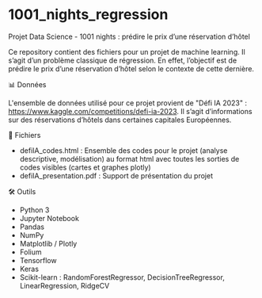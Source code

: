 # 1001_nights_regression
Projet Data Science - 1001 nights : prédire le prix d’une réservation d’hôtel

Ce repository contient des fichiers pour un projet de machine learning. Il s’agit d’un problème classique de régression. En effet, l’objectif est de prédire le prix d’une réservation d’hôtel selon le contexte de cette dernière.

📊 Données

L'ensemble de données utilisé pour ce projet provient de "Défi IA 2023" : https://www.kaggle.com/competitions/defi-ia-2023.
Il s’agit d’informations sur des réservations d’hôtels dans certaines capitales Européennes.

📁 Fichiers

* defiIA_codes.html : Ensemble des codes pour le projet (analyse descriptive, modélisation) au format html avec toutes les sorties de codes visibles (cartes et graphes plotly)
* defiIA_presentation.pdf : Support de présentation du projet

🛠️ Outils

* Python 3
* Jupyter Notebook
* Pandas
* NumPy
* Matplotlib / Plotly
* Folium
* Tensorflow
* Keras
* Scikit-learn : RandomForestRegressor, DecisionTreeRegressor, LinearRegression, RidgeCV
